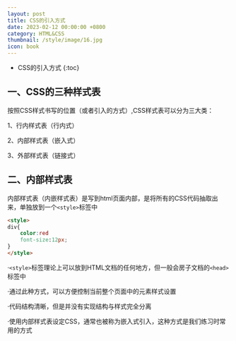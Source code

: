 ```yaml
---
layout: post
title: CSS的引入方式
date: 2023-02-12 00:00:00 +0800
category: HTML&CSS
thumbnail: /style/image/16.jpg
icon: book
---
```



* CSS的引入方式
{:toc}

## 一、CSS的三种样式表  
按照CSS样式书写的位置（或者引入的方式）,CSS样式表可以分为三大类：  

1、行内样式表（行内式）  

2、内部样式表（嵌入式）  

3、外部样式表（链接式）  
## 二、内部样式表  
内部样式表（内嵌样式表）是写到html页面内部，是将所有的CSS代码抽取出来，单独放到一个`<style>`标签中  

```html
<style>
div{
    color:red
    font-size:12px;
}
</style>
```
·`<style>`标签理论上可以放到HTML文档的任何地方，但一般会房子文档的`<head>`标签中  

·通过此种方式，可以方便控制当前整个页面中的元素样式设置  

·代码结构清晰，但是并没有实现结构与样式完全分离  

·使用内部样式表设定CSS，通常也被称为嵌入式引入，这种方式是我们练习时常用的方式  

